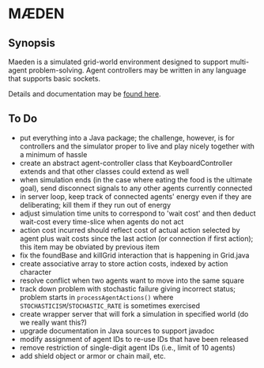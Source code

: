 # M&AElig;DEN

## Synopsis

Maeden is a simulated grid-world environment
designed to support multi-agent problem-solving.
Agent controllers may be written in any language 
that supports basic sockets.

Details and documentation may be 
[found here](http://www.westmont.edu/~iba/maeden/).

## To Do

* put everything into a Java package; the challenge, however, is for controllers and
the simulator proper to live and play nicely together with a minimum of hassle
* create an abstract agent-controller class that KeyboardController extends
and that other classes could extend as well
* when simulation ends 
(in the case where eating the food is the ultimate goal),
send disconnect signals to any other agents currently connected
* in server loop, keep track of connected agents' energy 
even if they are deliberating; 
kill them if they run out of energy
* adjust simulation time units to correspond to 'wait cost'
and then deduct wait-cost every time-slice when agents do not act
* action cost incurred should reflect cost of actual action selected by agent
plus wait costs since the last action (or connection if first action);
this item may be obviated by previous item
* fix the foundBase and killGrid interaction that is happening in Grid.java
* create associative array to store action costs, indexed by action character
* resolve conflict when two agents want to move into the same square
* track down problem with stochastic failure giving incorrect status; 
problem starts in `processAgentActions()`
where `STOCHASTICISM`/`STOCHASTIC_RATE` is sometimes exercised
* create wrapper server that will fork a simulation in specified world 
(do we really want this?)
* upgrade documentation in Java sources to support javadoc
* modify assignment of agent IDs to re-use IDs that have been released
* remove restriction of single-digit agent IDs (i.e., limit of 10 agents)
* add shield object or armor or chain mail, etc.

